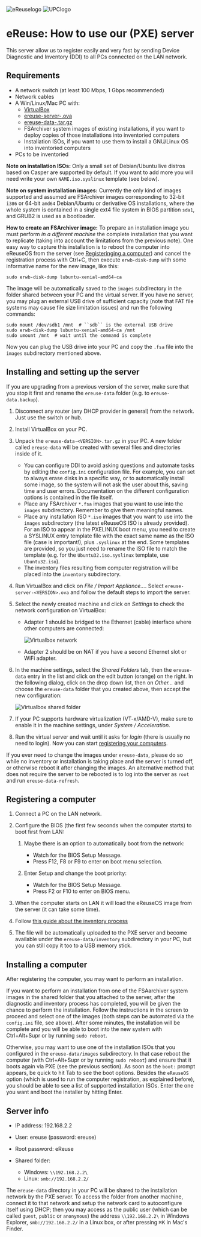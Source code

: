 ![eReuselogo](./images/eReuse_logo_200.png)
![UPClogo](./images/UPC_logo_200.png)

# eReuse: How to use our (PXE) server

This server allow us to register easily and very fast by sending Device Diagnostic and Inventory (DDI) to all PCs connected on the LAN network.

## Requirements

  - A network switch (at least 100 Mbps, 1 Gbps recommended)
  - Network cables
  - A Win/Linux/Mac PC with:
      - [VirtualBox](https://www.virtualbox.org/wiki/Downloads)
      - [ereuse-server-<VERSION>.ova](https://github.com/eReuse/ddi/releases/latest)
      - [ereuse-data-<VERSION>.tar.gz](https://github.com/eReuse/ddi/releases/latest)
      - FSArchiver system images of existing installations, if you want to deploy copies of those installations into inventoried computers
      - Installation ISOs, if you want to use them to install a GNU/Linux OS into inventoried computers
  - PCs to be inventoried

**Note on installation ISOs:** Only a small set of Debian/Ubuntu live distros based on Casper are supported by default. If you want to add more you will need write your own ``NAME.iso.syslinux`` template (see below).

**Note on system installation images:** Currently the only kind of images supported and assumed are FSArchiver images corresponding to 32-bit ``i386`` or 64-bit ``amd64`` Debian/Ubuntu or derivative OS installations, where the whole system is contained in a single ext4 file system in BIOS partition ``sda1``, and GRUB2 is used as a bootloader.

**How to create an FSArchiver image:** To prepare an installation image you must perform *in a different machine* the complete installation that you want to replicate (taking into account the limitations from the previous note).  One easy way to capture this installation is to reboot the computer into eReuseOS from the server (see [Registeringing a computer](#registering-a-computer)) and cancel the registration process with Ctrl+C, then execute ``erwb-disk-dump`` with some informative name for the new image, like this:

```
sudo erwb-disk-dump lubuntu-xenial-amd64-ca
```

The image will be automatically saved to the ``images`` subdirectory in the folder shared between your PC and the virtual server.  If you have no server, you may plug an external USB drive of sufficient capacity (note that FAT file systems may cause file size limitation issues) and run the following commands:

```
sudo mount /dev/sdb1 /mnt  # ``sdb`` is the external USB drive
sudo erwb-disk-dump lubuntu-xenial-amd64-ca /mnt
sudo umount /mnt  # wait until the command is complete
```

Now you can plug the USB drive into your PC and copy the ``.fsa`` file into the ``images`` subdirectory mentioned above.

## Installing and setting up the server

If you are upgrading from a previous version of the server, make sure that you stop it first and rename the ``ereuse-data`` folder (e.g. to ``ereuse-data.backup``).

 1. Disconnect any router (any DHCP provider in general) from the network.  Just use the switch or hub.
 2. Install VirtualBox on your PC.
 3. Unpack the ``ereuse-data-<VERSION>.tar.gz`` in your PC.  A new folder called ``ereuse-data`` will be created with several files and directories inside of it.

      - You can configure DDI to avoid asking questions and automate tasks by editing the ``config.ini`` configuration file.  For example, you can set to always erase disks in a specific way, or to automatically install some image, so the system will not ask the user about this, saving time and user errors.  Documentation on the different configuration options is contained in the file itself.
      - Place any FSArchiver ``*.fsa`` images that you want to use into the ``images`` subdirectory.  Remember to give them meaningful names.
      - Place any installation ISO ``*.iso`` images that you want to use into the ``images`` subdirectory (the latest eReuseOS ISO is already provided).  For an ISO to appear in the PXELINUX boot menu, you need to create a SYSLINUX entry template file with the exact same name as the ISO file (case is important!), plus ``.syslinux`` at the end.  Some templates are provided, so you just need to rename the ISO file to match the template (e.g. for the ``Ubuntu32.iso.syslinux`` template, use ``Ubuntu32.iso``).
      - The inventory files resulting from computer registration will be placed into the ``inventory`` subdirectory.

 4. Run VirtualBox and click on *File / Import Appliance…*.  Select `ereuse-server-<VERSION>.ova` and follow the default steps to import the server.
 5. Select the newly created machine and click on *Settings* to check the network configuration on VirtualBox:

      - Adapter 1 should be bridged to the Ethernet (cable) interface where other computers are connected:

        ![Virtualbox network](./images/virtualbox-network.png)

      - Adapter 2 should be on NAT if you have a second Ethernet slot or WiFi adapter.

 6. In the machine settings, select the *Shared Folders* tab, then the ``ereuse-data`` entry in the list and click on the edit button (orange) on the right. In the following dialog, click on the drop down list, then on *Other…* and choose the ``ereuse-data`` folder that you created above, then accept the new configuration:

    ![Virtualbox shared folder](./images/virtualbox-shared.png)

 7. If your PC supports hardware virtualization (VT-x/AMD-V), make sure to enable it in the machine settings, under *System / Acceleration*.
 8. Run the virtual server and wait until it asks for *login* (there is usually no need to login).  Now you can start [registering your computers](#registering-a-computer).

If you ever need to change the images under ``ereuse-data``, please do so while no inventory or installation is taking place and the server is turned off, or otherwise reboot it after changing the images.  An alternative method that does not require the server to be rebooted is to log into the server as ``root`` and run ``ereuse-data-refresh``.

## Registering a computer

 1. Connect a PC on the LAN network.
 2. Configure the BIOS (the first few seconds when the computer starts) to boot first from LAN:

     1. Maybe there is an option to automatically boot from the network:

        - Watch for the BIOS Setup Message.
        - Press F12, F8 or F9 to enter on boot menu selection.

     2. Enter Setup and change the boot priority:

        - Watch for the BIOS Setup Message.
        - Press F2 or F10 to enter on BIOS menu.

 3. When the computer starts on LAN it will load the eReuseOS image from the server (it can take some time).
 4. Follow [this guide about the inventory process](https://github.com/eReuse/ddi/blob/master/docs/USB_Register.md#4-inventory-process-register-hardware-characteristics-of-a-computer)
 5. The file will be automatically uploaded to the PXE server and become available under the ``ereuse-data/inventory`` subdirectory in your PC, but you can still copy it too to a USB memory stick.

## Installing a computer

After registering the computer, you may want to perform an installation.

If you want to perform an installation from one of the FSAarchiver system images in the shared folder that you attached to the server, after the diagnostic and inventory process has completed, you will be given the chance to perform the installation.  Follow the instructions in the screen to proceed and select one of the images (both steps can be automated via the ``config.ini`` file, see above).  After some minutes, the installation will be complete and you will be able to boot into the new system with Ctrl+Alt+Supr or by running ``sudo reboot``.

Otherwise, you may want to use one of the installation ISOs that you configured in the ``ereuse-data/images`` subdirectory.  In that case reboot the computer (with Ctrl+Alt+Supr or by running ``sudo reboot``) and ensure that it boots again via PXE (see the previous section).  As soon as the ``boot:`` prompt appears, be quick to hit Tab to see the boot options.  Besides the ``eReuseOS`` option (which is used to run the computer registration, as explained before), you should be able to see a list of supported installation ISOs.  Enter the one you want and boot the installer by hitting Enter.

## Server info

 - IP address: 192.168.2.2
 - User: ereuse (password: ereuse)
 - Root password: eReuse
 - Shared folder:

    - Windows: `\\192.168.2.2\`
    - Linux: `smb://192.168.2.2/`

The ``ereuse-data`` directory in your PC will be shared to the installation network by the PXE server.  To access the folder from another machine, connect it to that network and setup the network card to autoconfigure itself using DHCP; then you may access as the public user (which can be called `guest`, `public` or `anonymous`) the address `\\192.168.2.2\` in Windows Explorer, `smb://192.168.2.2/` in a Linux box, or after pressing <kbd>⌘</kbd><kbd>K</kbd> in Mac's Finder.
